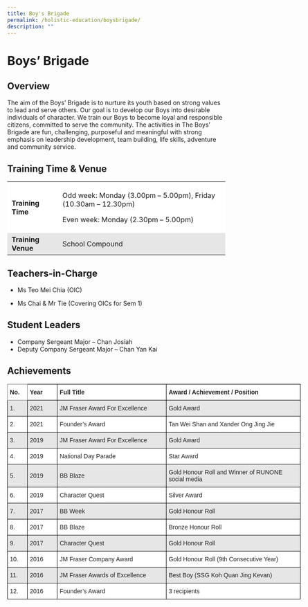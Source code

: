 ```yaml
---
title: Boy's Brigade
permalink: /holistic-education/boysbrigade/
description: ""
---
```

# Boys’ Brigade


## Overview


The aim of the Boys’ Brigade is to nurture its youth based on strong values to lead and serve others. Our goal is to develop our Boys into desirable individuals of character. We train our Boys to become loyal and responsible citizens, committed to serve the community. The activities in The Boys’ Brigade are fun, challenging, purposeful and meaningful with strong emphasis on leadership development, team building, life skills, adventure and community service.

## Training Time & Venue


<table style="box-sizing: inherit; border-collapse: collapse; border-spacing: 0px; max-width: 100%; width: 712.333px;"><tbody style="box-sizing: inherit;"><tr style="box-sizing: inherit; background: rgb(255, 255, 255);"><td style="box-sizing: inherit; padding: 5px 10px; width: 122px;"><strong style="box-sizing: inherit; font-weight: bold;">Training Time</strong></td><td style="box-sizing: inherit; padding: 5px 10px; width: 573.333px;"><p style="box-sizing: inherit; font-size: 1em;">Odd week: Monday (3.00pm – 5.00pm), Friday (10.30am – 12.30pm)&nbsp;</p><p style="box-sizing: inherit; font-size: 1em;">Even week: Monday (2.30pm – 5.00pm)</p></td></tr><tr style="box-sizing: inherit; background: rgb(230, 230, 230);"><td style="box-sizing: inherit; padding: 5px 10px; width: 122px;"><strong style="box-sizing: inherit; font-weight: bold;">Training Venue</strong></td><td style="box-sizing: inherit; padding: 5px 10px; width: 573.333px;">School Compound</td></tr></tbody></table>

## Teachers-in-Charge


*   Ms Teo Mei Chia (OIC)
    
*   Ms Chai & Mr Tie (Covering OICs for Sem 1)
    

## Student Leaders


*   Company Sergeant Major – Chan Josiah
*   Deputy Company Sergeant Major – Chan Yan Kai

## Achievements

<style type="text/css">
.tg  {border-collapse:collapse;border-spacing:0;}
.tg td{border-color:black;border-style:solid;border-width:1px;font-family:Arial, sans-serif;font-size:14px;
  overflow:hidden;padding:10px 5px;word-break:normal;}
.tg th{border-color:black;border-style:solid;border-width:1px;font-family:Arial, sans-serif;font-size:14px;
  font-weight:normal;overflow:hidden;padding:10px 5px;word-break:normal;}
.tg .tg-l2bf{background-color:#FFF;color:#222;font-weight:bold;text-align:left;vertical-align:top}
.tg .tg-h5mn{background-color:#E6E6E6;color:#222;text-align:left;vertical-align:middle}
.tg .tg-0f6e{background-color:#FFF;border-color:inherit;color:#222;font-weight:bold;text-align:left;vertical-align:top}
.tg .tg-1ppo{background-color:#FFF;color:#222;text-align:left;vertical-align:middle}
</style>
<table class="tg" style="undefined;table-layout: fixed; width: 678px">
<colgroup>
<col style="width: 46.2px">
<col style="width: 69.2px">
<col style="width: 252.2px">
<col style="width: 310.2px">
</colgroup>
<thead>
  <tr>
    <th class="tg-0f6e"><span style="font-weight:bold">No.</span></th>
    <th class="tg-l2bf"><span style="font-weight:bold">Year</span></th>
    <th class="tg-l2bf"><span style="font-weight:bold">Full Title</span></th>
    <th class="tg-l2bf"><span style="font-weight:bold">Award / Achievement / Position</span></th>
  </tr>
</thead>
<tbody>
  <tr>
    <td class="tg-h5mn">1.</td>
    <td class="tg-h5mn">2021</td>
    <td class="tg-h5mn">JM Fraser Award For Excellence</td>
    <td class="tg-h5mn">Gold Award</td>
  </tr>
  <tr>
    <td class="tg-1ppo">2.</td>
    <td class="tg-1ppo">2021</td>
    <td class="tg-1ppo">Founder’s Award</td>
    <td class="tg-1ppo">Tan Wei Shan and Xander Ong Jing Jie</td>
  </tr>
  <tr>
    <td class="tg-h5mn">3.</td>
    <td class="tg-h5mn">2019</td>
    <td class="tg-h5mn">JM Fraser Award For Excellence </td>
    <td class="tg-h5mn">Gold Award</td>
  </tr>
  <tr>
    <td class="tg-1ppo">4.</td>
    <td class="tg-1ppo">2019</td>
    <td class="tg-1ppo">National Day Parade</td>
    <td class="tg-1ppo">Star Award</td>
  </tr>
  <tr>
    <td class="tg-h5mn">5.</td>
    <td class="tg-h5mn">2019</td>
    <td class="tg-h5mn">BB Blaze</td>
    <td class="tg-h5mn">Gold Honour Roll and Winner of RUNONE social media</td>
  </tr>
  <tr>
    <td class="tg-1ppo">6.</td>
    <td class="tg-1ppo">2019</td>
    <td class="tg-1ppo">Character Quest</td>
    <td class="tg-1ppo">Silver Award</td>
  </tr>
  <tr>
    <td class="tg-h5mn">7.</td>
    <td class="tg-h5mn">2017</td>
    <td class="tg-h5mn">BB Week</td>
    <td class="tg-h5mn">Gold Honour Roll</td>
  </tr>
  <tr>
    <td class="tg-1ppo">8.</td>
    <td class="tg-1ppo">2017</td>
    <td class="tg-1ppo">BB Blaze</td>
    <td class="tg-1ppo">Bronze Honour Roll</td>
  </tr>
  <tr>
    <td class="tg-h5mn">9.</td>
    <td class="tg-h5mn">2017</td>
    <td class="tg-h5mn">Character Quest </td>
    <td class="tg-h5mn">Gold Honour Roll </td>
  </tr>
  <tr>
    <td class="tg-1ppo">10.</td>
    <td class="tg-1ppo">2016</td>
    <td class="tg-1ppo">JM Fraser Company Award</td>
    <td class="tg-1ppo">Gold Honour Roll (9th Consecutive Year)</td>
  </tr>
  <tr>
    <td class="tg-h5mn">11.</td>
    <td class="tg-h5mn">2016</td>
    <td class="tg-h5mn">JM Fraser Awards of Excellence</td>
    <td class="tg-h5mn">Best Boy (SSG Koh Quan Jing Kevan)</td>
  </tr>
  <tr>
    <td class="tg-1ppo">12.</td>
    <td class="tg-1ppo">2016</td>
    <td class="tg-1ppo">Founder’s Award</td>
    <td class="tg-1ppo">3 recipients</td>
  </tr>
</tbody>
</table>